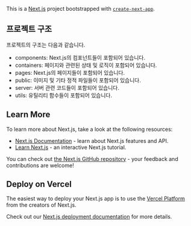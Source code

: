 This is a [Next.js](https://nextjs.org/) project bootstrapped with [`create-next-app`](https://github.com/vercel/next.js/tree/canary/packages/create-next-app).

## 프로젝트 구조
프로젝트의 구조는 다음과 같습니다.

 - components: Next.js의 컴포넌트들이 포함되어 있습니다.
 - containers: 페이지와 관련된 상태 및 로직이 포함되어 있습니다.
 - pages: Next.js의 페이지들이 포함되어 있습니다.
 - public: 이미지 및 기타 정적 파일들이 포함되어 있습니다.
 - server: 서버 관련 코드들이 포함되어 있습니다.
 - utils: 유틸리티 함수들이 포함되어 있습니다.

## Learn More

To learn more about Next.js, take a look at the following resources:

- [Next.js Documentation](https://nextjs.org/docs) - learn about Next.js features and API.
- [Learn Next.js](https://nextjs.org/learn) - an interactive Next.js tutorial.

You can check out [the Next.js GitHub repository](https://github.com/vercel/next.js/) - your feedback and contributions are welcome!

## Deploy on Vercel

The easiest way to deploy your Next.js app is to use the [Vercel Platform](https://vercel.com/new?utm_medium=default-template&filter=next.js&utm_source=create-next-app&utm_campaign=create-next-app-readme) from the creators of Next.js.

Check out our [Next.js deployment documentation](https://nextjs.org/docs/deployment) for more details.
